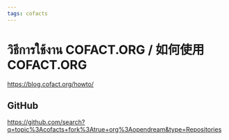 ```yaml
---
tags: cofacts
---
```


# วิธีการใช้งาน COFACT.ORG / 如何使用 COFACT.ORG

https://blog.cofact.org/howto/

## GitHub

https://github.com/search?q=topic%3Acofacts+fork%3Atrue+org%3Aopendream&type=Repositories